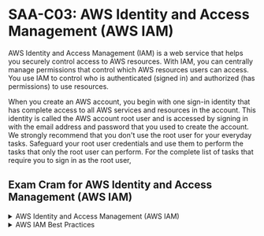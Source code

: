 <h1>SAA-C03: AWS Identity and Access Management (AWS IAM)</h1>
AWS Identity and Access Management (IAM) is a web service that helps you securely control access to AWS resources. With IAM, you can centrally manage permissions that control which AWS resources users can access. You use IAM to control who is authenticated (signed in) and authorized (has permissions) to use resources.

When you create an AWS account, you begin with one sign-in identity that has complete access to all AWS services and resources in the account. This identity is called the AWS account root user and is accessed by signing in with the email address and password that you used to create the account. We strongly recommend that you don't use the root user for your everyday tasks. Safeguard your root user credentials and use them to perform the tasks that only the root user can perform. For the complete list of tasks that require you to sign in as the root user,

<h2>Exam Cram for AWS Identity and Access Management (AWS IAM)</h2>
<details>
  <summary>AWS Identity and Access Management (AWS IAM)</summary>

<ul>
  <li>IAM is used to securely control individual and group access to AWS resources</li>
  <li>IAM makes it easy to provide multiple users secure access to AWS resources</li>
  <li>IAM can be used to manage:
    <ul>
      <li>Users</li>
      <li>Groups</li>
      <li>Access policies</li>
      <li>Roles</li>
      <li>User credentials</li>
      <li>User password policies</li>
      <li>Multi-factor authentication (MFA)</li>
      <li>API keys for programmatic access (CLI)</li>
    </ul>
  </li>
  <li>By default, new users are created with NO access to any AWS services – they can only login to the AWS console</li>
  <li>Permission must be explicitly granted to allow a user to access an AWS service</li>
  <li>IAM users are individuals who have been granted access to an AWS account</li>
  <li>IAM is universal (global) and does not apply to regions</li>
  <li>IAM is eventually consistent</li>
  <li>Authentication methods:
    <ul>
      <li>Console password – use to login to AWS Management Console</li>
      <li>Access keys – used for programmatic access</li>
      <li>Server certificates – uses SSL/TLS certificates</li>
    </ul>
  </li>
</ul>

<h3>IAM Users</h3>
<ul>
  <li>An IAM user is an entity that represents a person or service</li>
  <li>By default, users cannot access anything in your account</li>
  <li>Root user credentials are the email address used to create the account and a password</li>
  <li>The root account has full administrative permissions, and these cannot be restricted</li>
  <li>IAM users can be created to represent applications, and these are known as “service accounts”</li>
  <li>You can have up to 5000 users per AWS account</li>
</ul>

<h3>IAM Groups</h3>
<ul>
  <li>Groups are collections of users and have policies attached to them</li>
  <li>A group is not an identity and cannot be identified as a principal in an IAM policy</li>
  <li>Use groups to assign permissions to users</li>
  <li>Use the principal of least privilege when assigning permissions</li>
  <li>You cannot nest groups (groups within groups)</li>
</ul>

<h3>IAM Roles</h3>
<ul>
  <li>Roles are created and then “assumed” by trusted entities</li>
  <li>With IAM Roles you can delegate permissions to resources for users and services</li>
  <li>IAM users or AWS services can assume a role to obtain temporary security credentials</li>
  <li>Temporary security credentials are issued by the AWS Security Token Service (STS)</li>
</ul>

<h3>IAM Policies</h3>
<ul>
  <li>Policies are documents that define permissions and can be applied to users, groups, and roles</li>
  <li>Policy documents are written in JSON (key-value pair that consists of an attribute and a value)</li>
  <li>All permissions are implicitly denied by default</li>
  <li>The most restrictive policy is applied</li>
</ul>

<p><strong>Types of IAM Policy</strong></p>
<ul>
  <li>Identity-based policies – attached to users, groups, or roles</li>
  <li>Resource-based policies – attached to a resource; define permissions for a principal accessing the resource</li>
  <li>IAM permissions boundaries – set the maximum permissions an identity-based policy can grant an IAM entity</li>
  <li>AWS Organizations service control policies (SCP) – specify the maximum permissions for an organization or OU</li>
  <li>Session policies – used with AssumeRole* API actions</li>
</ul>

</details>

<details>
  <summary>AWS IAM Best Practices</summary>

<ul>
  <li>Lock away your AWS account root user access keys</li>
  <li>Create individual IAM users</li>
  <li>Use groups to assign permissions to IAM users</li>
  <li>Grant least privilege</li>
  <li>Get started using permissions with AWS managed policies</li>
  <li>Use customer managed policies instead of inline policies</li>
  <li>Use access levels to review IAM permissions</li>
  <li>Configure a strong password policy for your users</li>
  <li>Enable MFA</li>
  <li>Use roles for applications that run on Amazon EC2 instances</li>
  <li>Use roles to delegate permissions</li>
  <li>Do not share access keys</li>
  <li>Rotate credentials regularly</li>
  <li>Remove unnecessary credentials</li>
  <li>Use policy conditions for extra security</li>
  <li>Monitor activity in your AWS account</li>
</ul>

</details>
